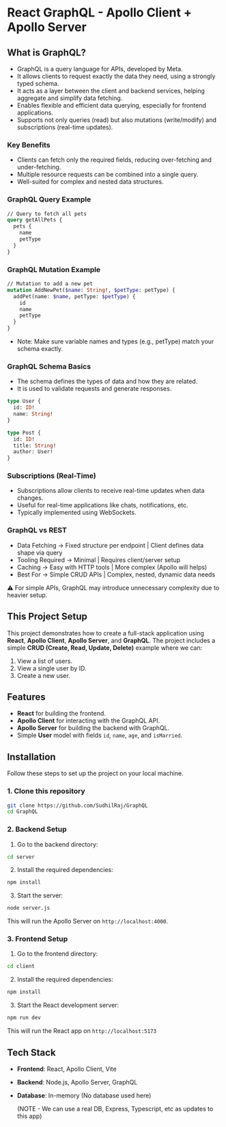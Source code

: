 # React GraphQL - Apollo Client + Apollo Server

## What is GraphQL?
- GraphQL is a query language for APIs, developed by Meta.
- It allows clients to request exactly the data they need, using a strongly typed schema.
- It acts as a layer between the client and backend services, helping aggregate and simplify data fetching.
- Enables flexible and efficient data querying, especially for frontend applications.
- Supports not only queries (read) but also mutations (write/modify) and subscriptions (real-time updates).

### Key Benefits
- Clients can fetch only the required fields, reducing over-fetching and under-fetching.
- Multiple resource requests can be combined into a single query.
- Well-suited for complex and nested data structures.

### GraphQL Query Example
```graphql
// Query to fetch all pets
query getAllPets {
  pets {
    name
    petType
  }
}
```
### GraphQL Mutation Example
```graphql
// Mutation to add a new pet
mutation AddNewPet($name: String!, $petType: petType) {
  addPet(name: $name, petType: $petType) {
    id
    name
    petType
  }
}
```
- Note: Make sure variable names and types (e.g., petType) match your schema exactly.

### GraphQL Schema Basics
- The schema defines the types of data and how they are related.
- It is used to validate requests and generate responses.

```graphql
type User {
  id: ID!
  name: String!
}

type Post {
  id: ID!
  title: String!
  author: User!
}
```

### Subscriptions (Real-Time)
- Subscriptions allow clients to receive real-time updates when data changes.
- Useful for real-time applications like chats, notifications, etc.
- Typically implemented using WebSockets.


### GraphQL vs REST
- Data Fetching -> 	Fixed structure per endpoint | Client defines data shape via query
- Tooling Required ->	Minimal |	Requires client/server setup
- Caching ->	Easy with HTTP tools |	More complex (Apollo will helps)
- Best For ->	Simple CRUD APIs | Complex, nested, dynamic data needs

⚠️ For simple APIs, GraphQL may introduce unnecessary complexity due to heavier setup.


## This Project Setup
This project demonstrates how to create a full-stack application using **React**, **Apollo Client**, **Apollo Server**, and **GraphQL**. The project includes a simple **CRUD (Create, Read, Update, Delete)** example where we can:

1. View a list of users.
2. View a single user by ID.
3. Create a new user.

## Features
- **React** for building the frontend.
- **Apollo Client** for interacting with the GraphQL API.
- **Apollo Server** for building the backend with GraphQL.
- Simple **User** model with fields `id`, `name`, `age`, and `isMarried`.


## Installation
Follow these steps to set up the project on your local machine.

### 1. Clone this repository

```bash
git clone https://github.com/SudhilRaj/GraphQL
cd GraphQL
```

### 2. Backend Setup

1. Go to the backend directory:

```bash
cd server
```

2. Install the required dependencies:

```bash
npm install
```

3. Start the server:

```bash
node server.js
```

This will run the Apollo Server on `http://localhost:4000`.

### 3. Frontend Setup

1. Go to the frontend directory:

```bash
cd client
```

2. Install the required dependencies:

```bash
npm install
```

3. Start the React development server:

```bash
npm run dev
```

This will run the React app on `http://localhost:5173`


## Tech Stack

- **Frontend**: React, Apollo Client, Vite
- **Backend**: Node.js, Apollo Server, GraphQL
- **Database**: In-memory (No database used here)
  
  (NOTE - We can use a real DB, Express, Typescript, etc as updates to this app)
